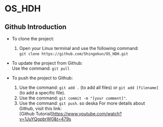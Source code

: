 # OS_HDH

## Github Introduction

- To clone the project:
  1. Open your Linux terminal and use the following command:  
     `git clone https://github.com/Shingokun/OS_HDH.git`

- To update the project from Github:  
  Use the command: `git pull`

- To push the project to Github:
  1. Use the command: `git add .` (to add all files) or `git add [filename]` (to add a specific file).
  2. Use the command: `git commit -m "[your comment]"`.
  3. Use the command: `git push`.
     so deska
For more details about Github, visit this link:  
[Github Tutorial]<https://www.youtube.com/watch?v=1JuYQgpbrW0&t=479s>
